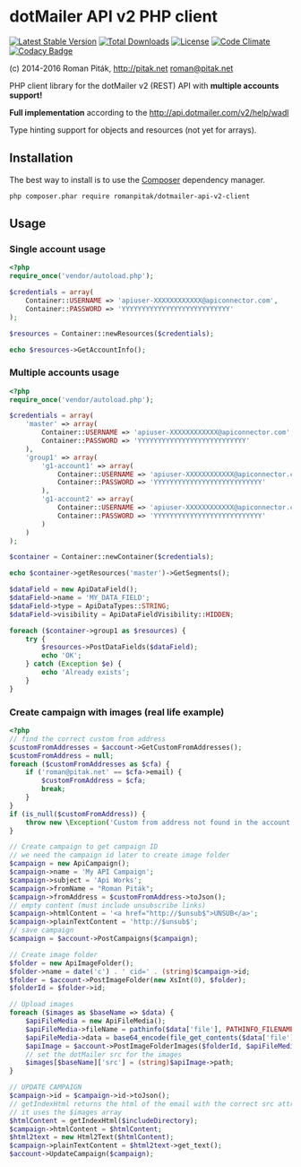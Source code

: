 # dotMailer API v2 PHP client

[![Latest Stable Version](https://img.shields.io/packagist/v/romanpitak/dotmailer-api-v2-client.svg)](https://packagist.org/packages/romanpitak/dotmailer-api-v2-client)
[![Total Downloads](https://img.shields.io/packagist/dt/romanpitak/dotmailer-api-v2-client.svg)](https://packagist.org/packages/romanpitak/dotmailer-api-v2-client)
[![License](https://img.shields.io/packagist/l/romanpitak/dotmailer-api-v2-client.svg)](https://packagist.org/packages/romanpitak/dotmailer-api-v2-client)
[![Code Climate](https://codeclimate.com/github/romanpitak/dotMailer-API-v2-PHP-client/badges/gpa.svg)](https://codeclimate.com/github/romanpitak/dotMailer-API-v2-PHP-client)
[![Codacy Badge](https://www.codacy.com/project/badge/80aa496d952248c69a5352bbf159884a)](https://www.codacy.com/public/roman/dotMailer-API-v2-PHP-client)

(c) 2014-2016 Roman Piták, http://pitak.net <roman@pitak.net>

PHP client library for the dotMailer v2 (REST) API with **multiple accounts support!**

**Full implementation** according to the http://api.dotmailer.com/v2/help/wadl

Type hinting support for objects and resources (not yet for arrays).

## Installation

The best way to install is to use the [Composer](https://getcomposer.org/) dependency manager.

```
php composer.phar require romanpitak/dotmailer-api-v2-client
```

## Usage

### Single account usage

```php
<?php
require_once('vendor/autoload.php');

$credentials = array(
    Container::USERNAME => 'apiuser-XXXXXXXXXXXX@apiconnector.com',
    Container::PASSWORD => 'YYYYYYYYYYYYYYYYYYYYYYYYYYY'
);

$resources = Container::newResources($credentials);

echo $resources->GetAccountInfo();
```

### Multiple accounts usage

```php
<?php
require_once('vendor/autoload.php');

$credentials = array(
    'master' => array(
        Container::USERNAME => 'apiuser-XXXXXXXXXXXX@apiconnector.com',
        Container::PASSWORD => 'YYYYYYYYYYYYYYYYYYYYYYYYYYY'
    ),
    'group1' => array(
        'g1-account1' => array(
            Container::USERNAME => 'apiuser-XXXXXXXXXXXX@apiconnector.com',
            Container::PASSWORD => 'YYYYYYYYYYYYYYYYYYYYYYYYYYY'
        ),
        'g1-account2' => array(
            Container::USERNAME => 'apiuser-XXXXXXXXXXXX@apiconnector.com',
            Container::PASSWORD => 'YYYYYYYYYYYYYYYYYYYYYYYYYYY'
        )
    )
);

$container = Container::newContainer($credentials);

echo $container->getResources('master')->GetSegments();

$dataField = new ApiDataField();
$dataField->name = 'MY_DATA_FIELD';
$dataField->type = ApiDataTypes::STRING;
$dataField->visibility = ApiDataFieldVisibility::HIDDEN;

foreach ($container->group1 as $resources) {
    try {
        $resources->PostDataFields($dataField);
        echo 'OK';
    } catch (Exception $e) {
        echo 'Already exists';
    }
}
```

### Create campaign with images (real life example)

```php
<?php
// find the correct custom from address
$customFromAddresses = $account->GetCustomFromAddresses();
$customFromAddress = null;
foreach ($customFromAddresses as $cfa) {
    if ('roman@pitak.net' == $cfa->email) {
        $customFromAddress = $cfa;
        break;
    }
}
if (is_null($customFromAddress)) {
    throw new \Exception('Custom from address not found in the account.');
}

// Create campaign to get campaign ID
// we need the campaign id later to create image folder
$campaign = new ApiCampaign();
$campaign->name = 'My API Campaign';
$campaign->subject = 'Api Works';
$campaign->fromName = "Roman Piták";
$campaign->fromAddress = $customFromAddress->toJson();
// empty content (must include unsubscribe links)
$campaign->htmlContent = '<a href="http://$unsub$">UNSUB</a>';
$campaign->plainTextContent = 'http://$unsub$';
// save campaign
$campaign = $account->PostCampaigns($campaign);

// Create image folder
$folder = new ApiImageFolder();
$folder->name = date('c') . ' cid=' . (string)$campaign->id;
$folder = $account->PostImageFolder(new XsInt(0), $folder);
$folderId = $folder->id;

// Upload images
foreach ($images as $baseName => $data) {
    $apiFileMedia = new ApiFileMedia();
    $apiFileMedia->fileName = pathinfo($data['file'], PATHINFO_FILENAME);
    $apiFileMedia->data = base64_encode(file_get_contents($data['file']));
    $apiImage = $account->PostImageFolderImages($folderId, $apiFileMedia);
    // set the dotMailer src for the images
    $images[$baseName]['src'] = (string)$apiImage->path;
}

// UPDATE CAMPAIGN
$campaign->id = $campaign->id->toJson();
// getIndexHtml returns the html of the email with the correct src attribute for the images
// it uses the $images array
$htmlContent = getIndexHtml($includeDirectory);
$campaign->htmlContent = $htmlContent;
$html2text = new Html2Text($htmlContent);
$campaign->plainTextContent = $html2text->get_text();
$account->UpdateCampaign($campaign);
```
